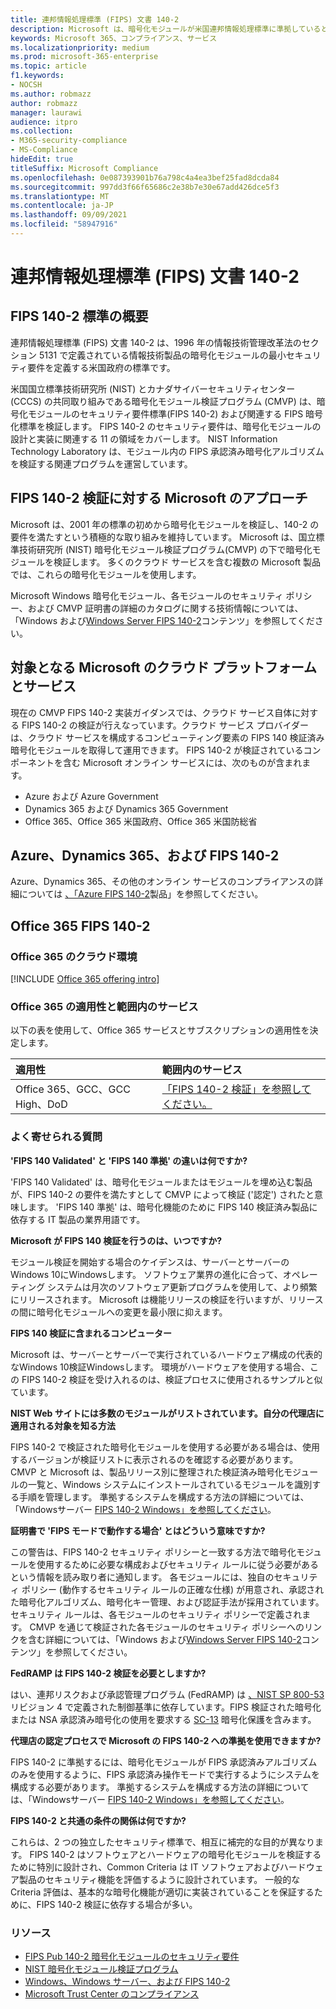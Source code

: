 ```yaml
---
title: 連邦情報処理標準 (FIPS) 文書 140-2
description: Microsoft は、暗号化モジュールが米国連邦情報処理標準に準拠しているという認定を行います。
keywords: Microsoft 365、コンプライアンス、サービス
ms.localizationpriority: medium
ms.prod: microsoft-365-enterprise
ms.topic: article
f1.keywords:
- NOCSH
ms.author: robmazz
author: robmazz
manager: laurawi
audience: itpro
ms.collection:
- M365-security-compliance
- MS-Compliance
hideEdit: true
titleSuffix: Microsoft Compliance
ms.openlocfilehash: 0e087393901b76a798c4a4ea3bef25fad8dcda84
ms.sourcegitcommit: 997dd3f66f65686c2e38b7e30e67add426dce5f3
ms.translationtype: MT
ms.contentlocale: ja-JP
ms.lasthandoff: 09/09/2021
ms.locfileid: "58947916"
---
```

# <a name="federal-information-processing-standard-fips-publication-140-2"></a>連邦情報処理標準 (FIPS) 文書 140-2

## <a name="fips-140-2-standard-overview"></a>FIPS 140-2 標準の概要

連邦情報処理標準 (FIPS) 文書 140-2 は、1996 年の情報技術管理改革法のセクション 5131 で定義されている情報技術製品の暗号化モジュールの最小セキュリティ要件を定義する米国政府の標準です。

米国[](https://csrc.nist.gov/Projects/cryptographic-module-validation-program)国立標準技術研究所 (NIST) とカナダサイバーセキュリティセンター (CCCS) の共同取り組みである暗号化モジュール検証プログラム (CMVP) は、暗号化モジュールのセキュリティ要件標準(FIPS 140-2) および関連する FIPS 暗号化標準を検証します。 FIPS 140-2 のセキュリティ要件は、暗号化モジュールの設計と実装に関連する 11 の領域をカバーします。 NIST Information Technology Laboratory は、モジュール内の FIPS 承認済み暗号化アルゴリズムを検証する関連プログラムを運営しています。

## <a name="microsofts-approach-to-fips-140-2-validation"></a>FIPS 140-2 検証に対する Microsoft のアプローチ

Microsoft は、2001 年の標準の初めから暗号化モジュールを検証し、140-2 の要件を満たすという積極的な取り組みを維持しています。 Microsoft は、国立標準技術研究所 (NIST) 暗号化モジュール検証プログラム[](https://csrc.nist.gov/Projects/cryptographic-module-validation-program)(CMVP) の下で暗号化モジュールを検証します。 多くのクラウド サービスを含む複数の Microsoft 製品では、これらの暗号化モジュールを使用します。

Microsoft Windows 暗号化モジュール、各モジュールのセキュリティ ポリシー、および CMVP 証明書の詳細のカタログに関する技術情報については、「Windows および[Windows Server FIPS 140-2](https://aka.ms/AA6ehud)コンテンツ」を参照してください。

## <a name="microsoft-in-scope-cloud-platforms--services"></a>対象となる Microsoft のクラウド プラットフォームとサービス

現在の CMVP FIPS 140-2 実装ガイダンスでは、クラウド サービス自体に対する FIPS 140-2 の検証が行えなっています。クラウド サービス プロバイダーは、クラウド サービスを構成するコンピューティング要素の FIPS 140 検証済み暗号化モジュールを取得して運用できます。 FIPS 140-2 が検証されているコンポーネントを含む Microsoft オンライン サービスには、次のものが含まれます。

- Azure および Azure Government
- Dynamics 365 および Dynamics 365 Government
- Office 365、Office 365 米国政府、Office 365 米国防総省

## <a name="azure-dynamics-365-and-fips-140-2"></a>Azure、Dynamics 365、および FIPS 140-2

Azure、Dynamics 365、その他のオンライン サービスのコンプライアンスの詳細については [、「Azure FIPS 140-2](/azure/compliance/offerings/offering-fips-140-2)製品」を参照してください。

## <a name="office-365-and-fips-140-2"></a>Office 365 FIPS 140-2

### <a name="office-365-cloud-environments"></a>Office 365 のクラウド環境

[!INCLUDE [Office 365 offering intro](../includes/o365-offering-introduction.md)]

### <a name="office-365-applicability-and-in-scope-services"></a>Office 365 の適用性と範囲内のサービス

以下の表を使用して、Office 365 サービスとサブスクリプションの適用性を決定します。

| **適用性** | **範囲内のサービス** |
|:------------------|:----------------------|
| Office 365、GCC、GCC High、DoD | [「FIPS 140-2 検証」を参照してください。](/windows/security/threat-protection/fips-140-validation) |

### <a name="frequently-asked-questions"></a>よく寄せられる質問

**'FIPS 140 Validated' と 'FIPS 140 準拠' の違いは何ですか?**

'FIPS 140 Validated' は、暗号化モジュールまたはモジュールを埋め込む製品が、FIPS 140-2 の要件を満たすとして CMVP によって検証 ('認定') されたと意味します。 'FIPS 140 準拠' は、暗号化機能のために FIPS 140 検証済み製品に依存する IT 製品の業界用語です。

**Microsoft が FIPS 140 検証を行うのは、いつですか?**

モジュール検証を開始する場合のケイデンスは、サーバーとサーバーのWindows 10にWindowsします。 ソフトウェア業界の進化に合って、オペレーティング システムは月次のソフトウェア更新プログラムを使用して、より頻繁にリリースされます。 Microsoft は機能リリースの検証を行いますが、リリースの間に暗号化モジュールへの変更を最小限に抑えます。

**FIPS 140 検証に含まれるコンピューター**

Microsoft は、サーバーとサーバーで実行されているハードウェア構成の代表的なWindows 10検証Windowsします。 環境がハードウェアを使用する場合、この FIPS 140-2 検証を受け入れるのは、検証プロセスに使用されるサンプルと似ています。

**NIST Web サイトには多数のモジュールがリストされています。自分の代理店に適用される対象を知る方法**

FIPS 140-2 で検証された暗号化モジュールを使用する必要がある場合は、使用するバージョンが検証リストに表示されるのを確認する必要があります。 CMVP と Microsoft は、製品リリース別に整理された検証済み暗号化モジュールの一覧と、Windows システムにインストールされているモジュールを識別する手順を管理します。 準拠するシステムを構成する方法の詳細については、「Windowsサーバー [FIPS 140-2 Windows」を参照してください](https://aka.ms/AA6ehud)。

**証明書で 'FIPS モードで動作する場合' とはどういう意味ですか?**

この警告は、FIPS 140-2 セキュリティ ポリシーと一致する方法で暗号化モジュールを使用するために必要な構成およびセキュリティ ルールに従う必要があるという情報を読み取り者に通知します。 各モジュールには、独自のセキュリティ ポリシー (動作するセキュリティ ルールの正確な仕様) が用意され、承認された暗号化アルゴリズム、暗号化キー管理、および認証手法が採用されています。 セキュリティ ルールは、各モジュールのセキュリティ ポリシーで定義されます。 CMVP を通じて検証された各モジュールのセキュリティ ポリシーへのリンクを含む詳細については、「Windows および[Windows Server FIPS 140-2](https://aka.ms/AA6ehud)コンテンツ」を参照してください。

**FedRAMP は FIPS 140-2 検証を必要としますか?**

はい、連邦リスクおよび承認管理プログラム (FedRAMP) は [、NIST SP 800-53](https://nvd.nist.gov/800-53/Rev4/)リビジョン 4 で定義された制御基準に依存しています。FIPS 検証された暗号化または NSA 承認済み暗号化の使用を要求する [SC-13](https://nvd.nist.gov/800-53/Rev4/control/SC-13) 暗号化保護を含みます。

**代理店の認定プロセスで Microsoft の FIPS 140-2 への準拠を使用できますか?**

FIPS 140-2 に準拠するには、暗号化モジュールが FIPS 承認済みアルゴリズムのみを使用するように、FIPS 承認済み操作モードで実行するようにシステムを構成する必要があります。 準拠するシステムを構成する方法の詳細については、「Windowsサーバー [FIPS 140-2 Windows」を参照してください](https://aka.ms/AA6ehud)。

**FIPS 140-2 と共通の条件の関係は何ですか?**

これらは、2 つの独立したセキュリティ標準で、相互に補完的な目的が異なります。 FIPS 140-2 はソフトウェアとハードウェアの暗号化モジュールを検証するために特別に設計され、Common Criteria は IT ソフトウェアおよびハードウェア製品のセキュリティ機能を評価するように設計されています。 一般的な Criteria 評価は、基本的な暗号化機能が適切に実装されていることを保証するために、FIPS 140-2 検証に依存する場合が多い。

### <a name="resources"></a>リソース

- [FIPS Pub 140-2 暗号化モジュールのセキュリティ要件](https://csrc.nist.gov/publications/fips/fips140-2/fips1402.pdf)
- [NIST 暗号化モジュール検証プログラム](https://csrc.nist.gov/groups/STM/cmvp/index.html)
- [Windows、Windows サーバー、および FIPS 140-2](/windows/security/threat-protection/fips-140-validation)
- [Microsoft Trust Center のコンプライアンス](https://www.microsoft.com/trust-center/compliance/compliance-overview)
